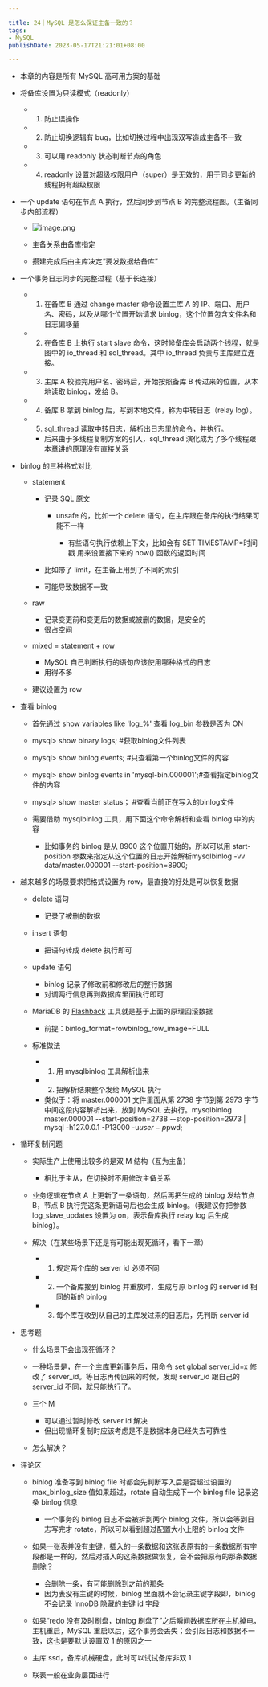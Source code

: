 ```yaml
---

title: 24｜MySQL 是怎么保证主备一致的？
tags:
- MySQL
publishDate: 2023-05-17T21:21:01+08:00

---
```


- 本章的内容是所有 MySQL 高可用方案的基础
- 将备库设置为只读模式（readonly）

  - 1. 防止误操作
  - 2. 防止切换逻辑有 bug，比如切换过程中出现双写造成主备不一致
  - 3. 可以用 readonly 状态判断节点的角色
  - 4. readonly 设置对超级权限用户（super）是无效的，用于同步更新的线程拥有超级权限

- 一个 update 语句在节点 A 执行，然后同步到节点 B 的完整流程图。（主备同步内部流程）
  - ![image.png](https://cdn.jsdelivr.net/gh/11ze/static/images/mysql45-24-1.png)


  - 主备关系由备库指定
  - 搭建完成后由主库决定“要发数据给备库”

- 一个事务日志同步的完整过程（基于长连接）

  - 1. 在备库 B 通过 change master 命令设置主库 A 的 IP、端口、用户名、密码，以及从哪个位置开始请求 binlog，这个位置包含文件名和日志偏移量
  - 2. 在备库 B 上执行 start slave 命令，这时候备库会启动两个线程，就是图中的 io_thread 和 sql_thread。其中 io_thread 负责与主库建立连接。
  - 3. 主库 A 校验完用户名、密码后，开始按照备库 B 传过来的位置，从本地读取 binlog，发给 B。
  - 4. 备库 B 拿到 binlog 后，写到本地文件，称为中转日志（relay log）。
  - 5. sql_thread 读取中转日志，解析出日志里的命令，并执行。

    - 后来由于多线程复制方案的引入，sql_thread 演化成为了多个线程跟本章讲的原理没有直接关系

- binlog 的三种格式对比

  - statement

    - 记录 SQL 原文

      - unsafe 的，比如一个 delete 语句，在主库跟在备库的执行结果可能不一样

        - 有些语句执行依赖上下文，比如会有 SET TIMESTAMP=时间戳 用来设置接下来的 now() 函数的返回时间

    - 比如带了 limit，在主备上用到了不同的索引

    - 可能导致数据不一致

  - raw

    - 记录变更前和变更后的数据或被删的数据，是安全的
    - 很占空间

  - mixed = statement + row

    - MySQL 自己判断执行的语句应该使用哪种格式的日志
    - 用得不多

  - 建议设置为 row

- 查看 binlog

  - 首先通过 show variables like 'log_%' 查看 log_bin 参数是否为 ON
  - mysql> show binary logs; #获取binlog文件列表
  - mysql> show binlog events; #只查看第一个binlog文件的内容
  - mysql> show binlog events in 'mysql-bin.000001';#查看指定binlog文件的内容
  - mysql> show master status； #查看当前正在写入的binlog文件
  - 需要借助 mysqlbinlog 工具，用下面这个命令解析和查看 binlog 中的内容

    - 比如事务的 binlog 是从 8900 这个位置开始的，所以可以用 start-position 参数来指定从这个位置的日志开始解析mysqlbinlog -vv data/master.000001 --start-position=8900;

- 越来越多的场景要求把格式设置为 row，最直接的好处是可以恢复数据

  - delete 语句

    - 记录了被删的数据

  - insert 语句

    - 把语句转成 delete 执行即可

  - update 语句

    - binlog 记录了修改前和修改后的整行数据
    - 对调两行信息再到数据库里面执行即可

  - MariaDB 的 [Flashback](https://mariadb.com/kb/en/flashback/) 工具就是基于上面的原理回滚数据

    - 前提：binlog_format=rowbinlog_row_image=FULL

  - 标准做法

    - 1. 用 mysqlbinlog 工具解析出来
    - 2. 把解析结果整个发给 MySQL 执行
    - 类似于：将 master.000001 文件里面从第 2738 字节到第 2973 字节中间这段内容解析出来，放到 MySQL 去执行。mysqlbinlog master.000001 --start-position=2738 --stop-position=2973 | mysql -h127.0.0.1 -P13000 -u$user -p$pwd;

- 循环复制问题

  - 实际生产上使用比较多的是双 M 结构（互为主备）

    - 相比于主从，在切换时不用修改主备关系

  - 业务逻辑在节点 A 上更新了一条语句，然后再把生成的 binlog 发给节点 B，节点 B 执行完这条更新语句后也会生成 binlog。（我建议你把参数 log_slave_updates 设置为 on，表示备库执行 relay log 后生成 binlog）。
  - 解决（在某些场景下还是有可能出现死循环，看下一章）

    - 1. 规定两个库的 server id 必须不同
    - 2. 一个备库接到 binlog 并重放时，生成与原 binlog 的 server id 相同的新的 binlog
    - 3. 每个库在收到从自己的主库发过来的日志后，先判断 server id

- 思考题

  - 什么场景下会出现死循环？

  - 一种场景是，在一个主库更新事务后，用命令 set global server_id=x 修改了 server_id。等日志再传回来的时候，发现 server_id 跟自己的 server_id 不同，就只能执行了。
  - 三个 M

    - 可以通过暂时修改 server id 解决
    - 但出现循环复制时应该考虑是不是数据本身已经失去可靠性

  - 怎么解决？

- 评论区

  - binlog 准备写到 binlog file 时都会先判断写入后是否超过设置的 max_binlog_size 值如果超过，rotate 自动生成下一个 binlog file 记录这条 binlog 信息

    - 一个事务的 binlog 日志不会被拆到两个 binlog 文件，所以会等到日志写完才 rotate，所以可以看到超过配置大小上限的 binlog 文件

  - 如果一张表并没有主键，插入的一条数据和这张表原有的一条数据所有字段都是一样的，然后对插入的这条数据做恢复，会不会把原有的那条数据删除？

    - 会删除一条，有可能删除到之前的那条
    - 因为表没有主键的时候，binlog 里面就不会记录主键字段即，binlog 不会记录 InnoDB 隐藏的主键 id 字段

  - 如果“redo 没有及时刷盘，binlog 刷盘了”之后瞬间数据库所在主机掉电，主机重启，MySQL 重启以后，这个事务会丢失；会引起日志和数据不一致，这也是要默认设置双 1 的原因之一
  - 主库 ssd，备库机械硬盘，此时可以试试备库非双 1
  - 联表一般在业务层面进行

